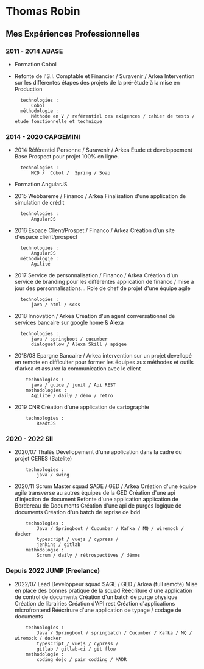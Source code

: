 # Thomas Robin

## Mes Expériences Professionnelles

### 2011 - 2014 ABASE
- Formation Cobol

- Refonte de l'S.I. Comptable et Financier / Suravenir / Arkea
  Intervention sur les différentes étapes des projets de la pré-étude à la mise en Production
  
        technologies :
            Cobol
        méthodologie :
            Méthode en V / reférentiel des exigences / cahier de tests / etude fonctionnelle et technique
  
### 2014 - 2020 CAPGEMINI
- 2014 Référentiel Personne / Suravenir / Arkea
        Etude et developpement Base Prospect pour projet 100% en ligne.

        technologies :
            MCD /  Cobol /  Spring / Soap

- Formation AngularJS

- 2015 Webbareme / Financo / Arkea
        Finalisation d'une application de simulation de crédit

        technologies :
            AngularJS

- 2016 Espace Client/Prospet / Financo / Arkea
        Création d'un site d'espace client/prospect

        technologies :
            AngularJS
        méthodologie :
            Agilité

- 2017 Service de personnalisation / Financo / Arkea
        Création d'un service de branding pour les différentes application de financo / mise a jour des personnalisations...
        Role de chef de projet d'une équipe agile

        technologies :
            java / html / scss 

- 2018 Innovation / Arkea
        Création d'un agent conversationnel de services bancaire sur google home & Alexa

        technologies :
            java / springboot / cucumber
            dialogueflow / Alexa Skill / apigee

- 2018/08 Epargne Bancaire / Arkea
         intervention sur un projet devellopé en remote en difficulter pour former les équipes aux méthodes et outils d'arkea et assurer la communication avec le client
 
          technologies :
            java / guice / junit / Api REST
          methodologies :
            Agilité / daily / démo / rétro
         
- 2019 CNR
        Création d'une application de cartographie

          technologies :
              ReadtJS

  
### 2020 - 2022 SII

- 2020/07 Thalès
          Dévellopement d'une application dans la cadre du projet CERES (Satelite)

          technologies :
              java / swing

- 2020/11 Scrum Master squad SAGE / GED / Arkea
          Création d'une équipe agile transverse au autres équipes de la GED
          Création d'une api d'injection de document
          Refonte d'une application application de Bordereau de Documents
          Création d'une api de purges logique de documents
          Création d'un batch de reprise de bdd
  
          technologies :
              Java / Springboot / Cucumber / Kafka / MQ / wiremock / docker 
              typescript / vuejs / cypress /
              jenkins / gitlab 
          methodologie :
              Scrum / daily / rétrospectives / démos
              
          

### Depuis 2022 JUMP (Freelance)

- 2022/07 Lead Developpeur squad SAGE / GED / Arkea (full remote)
          Mise en place des bonnes pratique de la squad
          Réécriture d'une application de control de documents
          Création d'un batch de purge physique
          Création de librairies
          Création d'API rest
          Création d'applications microfrontend
          Réécrirure d'une application de typage / codage de documents

          technologies :
              Java / Springboot / springbatch / Cucumber / Kafka / MQ / wiremock / docker 
              typescript / vuejs / cypress /
              gitlab / gitlab-ci / git flow
          methodologie :
              coding dojo / pair codding / MADR
          
